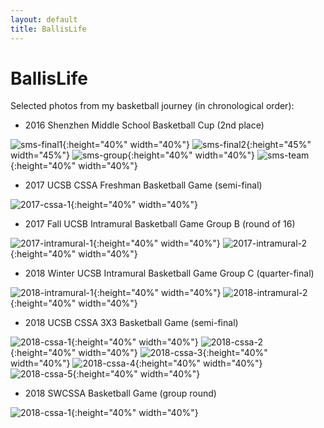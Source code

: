 ```yaml
---
layout: default
title: BallisLife
---
```


# BallisLife

Selected photos from my basketball journey (in chronological order):

* 2016 Shenzhen Middle School Basketball Cup (2nd place)

![sms-final1](./assets/images/ballislife_photos/2016_sms_basketball_final.jpg){:height="40%" width="40%"} ![sms-final2](./assets/images/ballislife_photos/2016_sms_basketball_final2.jpg){:height="45%" width="45%"}
![sms-group](./assets/images/ballislife_photos/2016_sms_basketball_group.jpg){:height="40%" width="40%"} ![sms-team](./assets/images/ballislife_photos/2016_sms_basketball_team.jpg){:height="40%" width="40%"}

* 2017 UCSB CSSA Freshman Basketball Game (semi-final)

![2017-cssa-1](./assets/images/ballislife_photos/fall_2017_cssa_freshman.jpg){:height="40%" width="40%"}

* 2017 Fall UCSB Intramural Basketball Game Group B (round of 16)

![2017-intramural-1](./assets/images/ballislife_photos/fall_2017_intramural.jpg){:height="40%" width="40%"} ![2017-intramural-2](./assets/images/ballislife_photos/fall_2017_intramural2.jpg){:height="40%" width="40%"} 

* 2018 Winter UCSB Intramural Basketball Game Group C (quarter-final)

![2018-intramural-1](./assets/images/ballislife_photos/winter_2018_intramural.jpg){:height="40%" width="40%"} ![2018-intramural-2](./assets/images/ballislife_photos/winter_2018_intramural2.jpg){:height="40%" width="40%"} 

* 2018 UCSB CSSA 3X3 Basketball Game (semi-final)

![2018-cssa-1](./assets/images/ballislife_photos/2018_3_x_3_basketball.jpg){:height="40%" width="40%"} ![2018-cssa-2](./assets/images/ballislife_photos/2018_3_x_3_basketball_ingame1.jpg){:height="40%" width="40%"} 
![2018-cssa-3](./assets/images/ballislife_photos/2018_3_x_3_basketball_ingame2.jpg){:height="40%" width="40%"} ![2018-cssa-4](./assets/images/ballislife_photos/2018_3_x_3_basketball_ingame3.jpg){:height="40%" width="40%"} 
![2018-cssa-5](./assets/images/ballislife_photos/2018_3_x_3_basketball_ingame4.jpg){:height="40%" width="40%"}

* 2018 SWCSSA Basketball Game (group round)

![2018-cssa-1](./assets/images/ballislife_photos/2018_cssa_basketball.jpg){:height="40%" width="40%"}

